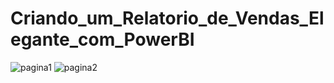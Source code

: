 # Criando_um_Relatorio_de_Vendas_Elegante_com_PowerBI

![pagina1](https://github.com/kleberlz7/Criando_um_Relatorio_de_Vendas_Elegante_com_PowerBI/assets/142937710/8d281f32-e921-405d-b58a-8bfa46fc2d2a)
![pagina2](https://github.com/kleberlz7/Criando_um_Relatorio_de_Vendas_Elegante_com_PowerBI/assets/142937710/f3e59a91-11b0-40cd-a6a6-54a7992ef4c2)
